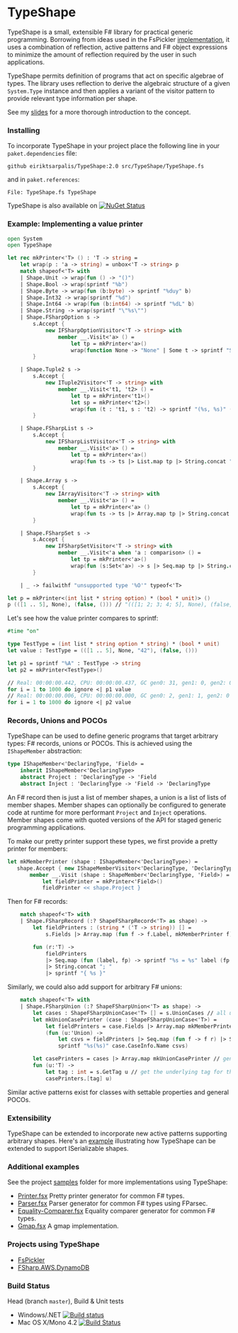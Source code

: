 # TypeShape

TypeShape is a small, extensible F# library for practical generic programming.
Borrowing from ideas used in the FsPickler [implementation](http://mbraceproject.github.io/FsPickler/overview.html#Pickler-Generation),
it uses a combination of reflection, active patterns and F# object expressions to minimize the
amount of reflection required by the user in such applications.

TypeShape permits definition of programs that act on specific algebrae of types.
The library uses reflection to derive the algebraic structure of a given
`System.Type` instance and then applies a variant of the visitor pattern
to provide relevant type information per shape.

See my [slides](http://eiriktsarpalis.github.io/typeshape/) for a more thorough introduction to the concept.

### Installing

To incorporate TypeShape in your project place the following line in your
`paket.dependencies` file:
```
github eiriktsarpalis/TypeShape:2.0 src/TypeShape/TypeShape.fs
```
and in `paket.references`:
```
File: TypeShape.fs TypeShape
```
TypeShape is also available on [![NuGet Status](http://img.shields.io/nuget/v/TypeShape.svg?style=flat)](https://www.nuget.org/packages/TypeShape/)

### Example: Implementing a value printer

```fsharp
open System
open TypeShape

let rec mkPrinter<'T> () : 'T -> string =
    let wrap(p : 'a -> string) = unbox<'T -> string> p
    match shapeof<'T> with
    | Shape.Unit -> wrap(fun () -> "()")
    | Shape.Bool -> wrap(sprintf "%b")
    | Shape.Byte -> wrap(fun (b:byte) -> sprintf "%duy" b)
    | Shape.Int32 -> wrap(sprintf "%d")
    | Shape.Int64 -> wrap(fun (b:int64) -> sprintf "%dL" b)
    | Shape.String -> wrap(sprintf "\"%s\"")
    | Shape.FSharpOption s ->
        s.Accept {
            new IFSharpOptionVisitor<'T -> string> with
                member __.Visit<'a> () =
                    let tp = mkPrinter<'a>()
                    wrap(function None -> "None" | Some t -> sprintf "Some (%s)" (tp t))
        }

    | Shape.Tuple2 s ->
        s.Accept {
            new ITuple2Visitor<'T -> string> with
                member __.Visit<'t1, 't2> () =
                    let tp = mkPrinter<'t1>()
                    let sp = mkPrinter<'t2>()
                    wrap(fun (t : 't1, s : 't2) -> sprintf "(%s, %s)" (tp t) (sp s))
        }

    | Shape.FSharpList s ->
        s.Accept {
            new IFSharpListVisitor<'T -> string> with
                member __.Visit<'a> () =
                    let tp = mkPrinter<'a>()
                    wrap(fun ts -> ts |> List.map tp |> String.concat "; " |> sprintf "[%s]")
        }

    | Shape.Array s ->
        s.Accept {
            new IArrayVisitor<'T -> string> with
                member __.Visit<'a> () =
                    let tp = mkPrinter<'a> ()
                    wrap(fun ts -> ts |> Array.map tp |> String.concat "; " |> sprintf "[|%s|]")
        }

    | Shape.FSharpSet s ->
        s.Accept {
            new IFSharpSetVisitor<'T -> string> with
                member __.Visit<'a when 'a : comparison> () =
                    let tp = mkPrinter<'a>()
                    wrap(fun (s:Set<'a>) -> s |> Seq.map tp |> String.concat "; " |> sprintf "set [%s]")
        }

    | _ -> failwithf "unsupported type '%O'" typeof<'T>

let p = mkPrinter<(int list * string option) * (bool * unit)> ()
p (([1 .. 5], None), (false, ())) // "(([1; 2; 3; 4; 5], None), (false, ()))"
```
Let's see how the value printer compares to sprintf:
```fsharp
#time "on"

type TestType = (int list * string option * string) * (bool * unit)
let value : TestType = (([1 .. 5], None, "42"), (false, ()))

let p1 = sprintf "%A" : TestType -> string
let p2 = mkPrinter<TestType>()

// Real: 00:00:00.442, CPU: 00:00:00.437, GC gen0: 31, gen1: 0, gen2: 0
for i = 1 to 1000 do ignore <| p1 value
// Real: 00:00:00.006, CPU: 00:00:00.000, GC gen0: 2, gen1: 1, gen2: 0
for i = 1 to 1000 do ignore <| p2 value
```

### Records, Unions and POCOs

TypeShape can be used to define generic programs that target arbitrary types:
F# records, unions or POCOs. This is achieved using the `IShapeMember` abstraction:
```fsharp
type IShapeMember<'DeclaringType, 'Field> =
    inherit IShapeMember<'DeclaringType>
    abstract Project : 'DeclaringType -> 'Field
    abstract Inject : 'DeclaringType -> 'Field -> 'DeclaringType
```
An F# record then is just a list of member shapes, a union is a list of lists of member shapes.
Member shapes can optionally be configured to generate code at runtime for more performant `Project` and `Inject` operations.
Member shapes come with quoted versions of the API for staged generic programming applications.

To make our pretty printer support these types, we first provide a pretty printer for members:
```fsharp
let mkMemberPrinter (shape : IShapeMember<'DeclaringType>) =
   shape.Accept { new IShapeMemberVisitor<'DeclaringType, 'DeclaringType -> string> with
       member __.Visit (shape : ShapeMember<'DeclaringType, 'Field>) =
           let fieldPrinter = mkPrinter<'Field>()
           fieldPrinter << shape.Project }
```
Then for F# records:
```fsharp
    match shapeof<'T> with
    | Shape.FSharpRecord (:? ShapeFSharpRecord<'T> as shape) ->
        let fieldPrinters : (string * ('T -> string)) [] = 
            s.Fields |> Array.map (fun f -> f.Label, mkMemberPrinter f)

        fun (r:'T) ->
            fieldPrinters
            |> Seq.map (fun (label, fp) -> sprintf "%s = %s" label (fp r))
            |> String.concat "; "
            |> sprintf "{ %s }"
```
Similarly, we could also add support for arbitrary F# unions:
```fsharp
    match shapeof<'T> with
    | Shape.FSharpUnion (:? ShapeFSharpUnion<'T> as shape) ->
        let cases : ShapeFSharpUnionCase<'T> [] = s.UnionCases // all union cases
        let mkUnionCasePrinter (case : ShapeFSharpUnionCase<'T>) =
            let fieldPrinters = case.Fields |> Array.map mkMemberPrinter
            (fun (u:'Union) -> 
                let csvs = fieldPrinters |> Seq.map (fun f -> f r) |> String.concat ", "
                sprintf "%s(%s)" case.CaseInfo.Name csvs)

        let casePrinters = cases |> Array.map mkUnionCasePrinter // generate printers for all union cases
        fun (u:'T) ->
            let tag : int = s.GetTag u // get the underlying tag for the union case
            casePrinters.[tag] u)
```
Similar active patterns exist for classes with settable properties and general POCOs.

### Extensibility

TypeShape can be extended to incorporate new active patterns supporting arbitrary shapes.
Here's an [example](https://github.com/eiriktsarpalis/TypeShape/blob/5dabaf0577d8387c5213a496099598bbd89650b8/src/TypeShape/ISerializableExtensions.fs) 
illustrating how TypeShape can be extended to support ISerializable shapes.

### Additional examples

See the project [samples](https://github.com/eiriktsarpalis/TypeShape/tree/master/samples) folder for more implementations using TypeShape:

* [Printer.fsx](https://github.com/eiriktsarpalis/TypeShape/blob/master/samples/printer.fsx) Pretty printer generator for common F# types.
* [Parser.fsx](https://github.com/eiriktsarpalis/TypeShape/blob/master/samples/parser.fsx) Parser generator for common F# types using FParsec.
* [Equality-Comparer.fsx](https://github.com/eiriktsarpalis/TypeShape/blob/master/samples/equality-comparer.fsx) Equality comparer generator for common F# types.
* [Gmap.fsx](https://github.com/eiriktsarpalis/TypeShape/blob/master/samples/gmap.fsx) A gmap implementation.

### Projects using TypeShape

* [FsPickler](https://github.com/mbraceproject/FsPickler/blob/7d86cbd20ff37899ef58d5430f74376e119b7065/src/FsPickler/PicklerGeneration/PicklerGenerator.fs#L38)
* [FSharp.AWS.DynamoDB](https://github.com/fsprojects/FSharp.AWS.DynamoDB/blob/b5cde91fae2630562188bdff6e16cda0208c330b/src/FSharp.AWS.DynamoDB/Picklers/PicklerResolver.fs#L23)

### Build Status

Head (branch `master`), Build & Unit tests

* Windows/.NET [![Build status](https://ci.appveyor.com/api/projects/status/6t6vovc2xrj8nqh9?svg=true)](https://ci.appveyor.com/project/nessos/typeshape)
* Mac OS X/Mono 4.2 [![Build Status](https://api.travis-ci.org/eiriktsarpalis/TypeShape.svg?branch=master)](https://travis-ci.org/eiriktsarpalis/TypeShape/branches)
